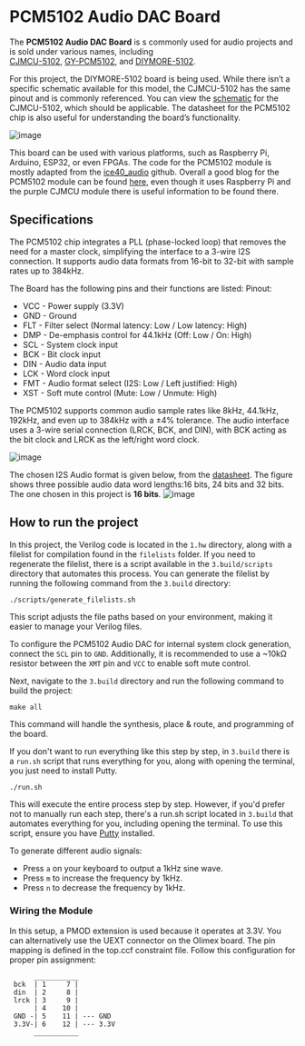 # PCM5102 Audio DAC Board

The **PCM5102 Audio DAC Board** is s commonly used for audio projects and is sold under various names, including  
[CJMCU-5102](https://www.bestarduino.com/p2327/CJMCU-5102-Stereo-Digital-To-Analog-Converter-PLL-Voice-Module-PCM5102A-DAC.html),
[GY-PCM5102](https://www.amazon.de/iHaospace-Interface-PCM5102-GY-PCM5102-Raspberry/dp/B07V6K9RQ7),
and [DIYMORE-5102](https://www.diymore.cc/products/i2s-pcm5102-dac-decoder-32bit-player-module-than-es9023-pcm1794-for-raspberry-pi).

For this project, the DIYMORE-5102 board is being used. While there isn’t a specific schematic available for this model, 
the CJMCU-5102 has the same pinout and is commonly referenced. You can view the 
[schematic](https://github.com/chili-chips-ba/openCologne/blob/main/10.Bonus--6--I2S-DAC/0.doc/pcm5102.Audio-DAC_schematic.png) 
for the CJMCU-5102, which should be applicable. The datasheet for the PCM5102 chip is also useful for understanding the board’s functionality.

![image](https://github.com/user-attachments/assets/b65447dc-02d2-4038-83d1-7df84db0824d)

This board can be used with various platforms, such as Raspberry Pi, Arduino, ESP32, or even FPGAs.
The code for the PCM5102 module is mostly adapted from the [ice40_audio](https://github.com/noscene/ice40_audio/blob/master/audiotest.v) github.
Overall a good blog for the PCM5102 module can be found [here](https://raspberrypi.stackexchange.com/questions/76188/how-to-make-pcm5102-dac-work-on-raspberry-pi-zerow),
even though it uses Raspberry Pi and the purple CJMCU module there is useful information to be found there.

## Specifications

The PCM5102 chip integrates a PLL (phase-locked loop) that removes the need for a master clock,
simplifying the interface to a 3-wire I2S connection. 
It supports audio data formats from 16-bit to 32-bit with sample rates up to 384kHz.

The Board has the following pins and their functions are listed:
Pinout:
* VCC - Power supply (3.3V)
* GND - Ground
* FLT - Filter select (Normal latency: Low / Low latency: High)
* DMP - De-emphasis control for 44.1kHz (Off: Low / On: High)
* SCL - System clock input
* BCK - Bit clock input
* DIN - Audio data input
* LCK - Word clock input
* FMT - Audio format select (I2S: Low / Left justified: High)
* XST - Soft mute control (Mute: Low / Unmute: High)

The PCM5102 supports common audio sample rates like 8kHz, 44.1kHz, 192kHz, and even up to 384kHz with a ±4% tolerance. The audio interface uses a 3-wire serial connection (LRCK, BCK, and DIN), 
with BCK acting as the bit clock and LRCK as the left/right word clock.

![image](https://github.com/user-attachments/assets/d742eb6a-b2b0-41bd-8068-da662d458fb5)

The chosen I2S Audio format is given below, from the [datasheet](https://github.com/chili-chips-ba/openCologne/blob/main/10.Bonus--6--I2S-DAC/0.doc/pcm5102.Audio-DAC.pdf). The figure shows three possible audio data word lengths:16 bits, 24 bits and 32 bits. The one chosen in this project is **16 bits**.
![image](https://github.com/user-attachments/assets/0c154799-707e-4304-88e3-fff8fb95125a)

## How to run the project

In this project, the Verilog code is located in the `1.hw` directory, along with a filelist for compilation found in the `filelists` folder. 
If you need to regenerate the filelist, there is a script available in the `3.build/scripts` directory that automates this process.
You can generate the filelist by running the following command from the `3.build` directory:
```
./scripts/generate_filelists.sh
```
This script adjusts the file paths based on your environment, making it easier to manage your Verilog files.

To configure the PCM5102 Audio DAC for internal system clock generation, connect the `SCL` pin to `GND`.
Additionally, it is recommended to use a ~10kΩ resistor between the `XMT` pin and `VCC` to enable soft mute control.

Next, navigate to the `3.build` directory and run the following command to build the project:
```
make all
```
This command will handle the synthesis, place & route, and programming of the board.

If you don't want to run everything like this step by step, in `3.build` there is a `run.sh` script that runs everything for you, along with opening the terminal,
you just need to install Putty.

```
./run.sh
```

This will execute the entire process step by step. 
However, if you'd prefer not to manually run each step, there's a run.sh script located in `3.build` that automates everything for you, 
including opening the terminal. To use this script, ensure you have [Putty](https://www.putty.org/) installed.

To generate different audio signals:

* Press `a` on your keyboard to output a 1kHz sine wave.
* Press `m` to increase the frequency by 1kHz.
* Press `n` to decrease the frequency by 1kHz.

### Wiring the Module

In this setup, a PMOD extension is used because it operates at 3.3V. You can alternatively use the UEXT connector on the Olimex board. 
The pin mapping is defined in the top.ccf constraint file. Follow this configuration for proper pin assignment:

```
      ___________
 bck  | 1     7 | 
 din  | 2     8 |
 lrck | 3     9 |
      | 4    10 |
 GND -| 5    11 | --- GND
 3.3V-| 6    12 | --- 3.3V
      ___________


```
